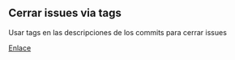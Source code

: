 ##  Cerrar issues via tags

Usar tags en las descripciones de los commits para cerrar issues

[Enlace](https://help.github.com/articles/closing-issues-via-commit-messages/)
